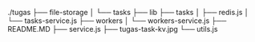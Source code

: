 ./tugas
├── file-storage
│   └── tasks
├── lib
├── tasks
│   ├── redis.js
│   └── tasks-service.js
├── workers
│   └── workers-service.js
├── README.MD
├── service.js
├── tugas-task-kv.jpg
└── utils.js